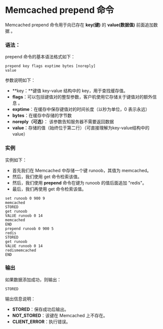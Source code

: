 # Memcached prepend 命令

Memcached prepend 命令用于向已存在 **key(键)** 的 **value(数据值)** 前面追加数据 。

### 语法：

prepend 命令的基本语法格式如下：

```
prepend key flags exptime bytes [noreply]
value

```

参数说明如下：

*   **key：**键值 key-value 结构中的 key，用于查找缓存值。
*   **flags**：可以包括键值对的整型参数，客户机使用它存储关于键值对的额外信息 。
*   **exptime**：在缓存中保存键值对的时间长度（以秒为单位，0 表示永远）
*   **bytes**：在缓存中存储的字节数
*   **noreply（可选）**： 该参数告知服务器不需要返回数据
*   **value**：存储的值（始终位于第二行）（可直接理解为key-value结构中的value）

### 实例

实例如下：

*   首先我们在 Memcached 中存储一个键 runoob，其值为 memcached。
*   然后，我们使用 get 命令检索该值。
*   然后，我们使用 **prepend** 命令在键为 runoob 的值后面追加 "redis"。
*   最后，我们再使用 get 命令检索该值。

```
set runoob 0 900 9
memcached
STORED
get runoob
VALUE runoob 0 14
memcached
END
prepend runoob 0 900 5
redis
STORED
get runoob
VALUE runoob 0 14
redismemcached
END

```

### 输出

如果数据添加成功，则输出：

```
STORED

```

输出信息说明：

*   **STORED**：保存成功后输出。
*   **NOT_STORED**：该键在 Memcached 上不存在。
*   **CLIENT_ERROR**：执行错误。


